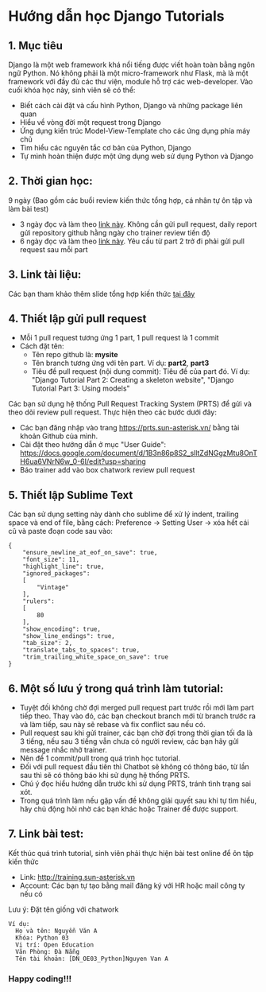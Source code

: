 # Hướng dẫn học Django Tutorials

## 1. Mục tiêu
Django là một web framework khá nổi tiếng được viết hoàn toàn bằng ngôn ngữ Python. Nó không phải là một micro-framework như Flask, mà là một framework với đầy đủ các thư viện, module hỗ trợ các web-developer.
Vào cuối khóa học này, sinh viên sẽ có thể:
  - Biết cách cài đặt và cấu hình Python, Django và những package liên quan
  - Hiểu về vòng đời một request trong Django
  - Ứng dụng kiến ​​trúc Model-View-Template cho các ứng dụng phía máy chủ
  - Tìm hiểu các nguyên tắc cơ bản của Python, Django
  - Tự mình hoàn thiện được một ứng dụng web sử dụng Python và Django
## 2. Thời gian học:
9 ngày (Bao gồm các buổi review kiến thức tổng hợp, cá nhân tự ôn tập và làm bài test)

- 3 ngày đọc và làm theo [link này](https://docs.djangoproject.com/en/3.0/intro/). Không cần gửi pull request, daily report gửi repository github hằng ngày cho trainer review tiến độ
- 6 ngày đọc và làm theo [link này](https://developer.mozilla.org/en-US/docs/Learn/Server-side/Django). Yêu cầu từ part 2 trở đi phải gửi pull request sau mỗi part

## 3. Link tài liệu:
  Các bạn tham khảo thêm slide tổng hợp kiến thức [tại đây](https://drive.google.com/drive/folders/1xKe1-cZYNq2Yft3WftMxJzbZXL2y20VH?usp=sharing)

## 4. Thiết lập gửi pull request
- Mỗi 1 pull request tương ứng 1 part, 1 pull request là 1 commit
- Cách đặt tên:
  + Tên repo github là: **mysite**
  + Tên branch tương ứng với tên part. Ví dụ: **part2**, **part3**
  + Tiêu đề pull request (nội dung commit): Tiêu đề của part đó.
    Ví dụ: "Django Tutorial Part 2: Creating a skeleton website", "Django Tutorial Part 3: Using models"

Các bạn sử dụng hệ thống Pull Request Tracking System (PRTS) để gửi và theo dõi review pull request. Thực hiện theo các bước dưới đây:
- Các bạn đăng nhập vào trang https://prts.sun-asterisk.vn/ bằng tài khoản Github của mình.
- Cài đặt theo hướng dẫn ở mục "User Guide": https://docs.google.com/document/d/1B3n86p8S2_slltZdNGgzMtu8OnTH6ua6VNrN6w_0-6I/edit?usp=sharing
- Báo trainer add vào box chatwork review pull request

## 5. Thiết lập Sublime Text
Các bạn sử dụng setting này dành cho sublime để xử lý indent, trailing space và end of file, bằng cách:
Preference -> Setting User -> xóa hết cái cũ và paste đoạn code sau vào:
```
{
	"ensure_newline_at_eof_on_save": true,
	"font_size": 11,
	"highlight_line": true,
	"ignored_packages":
	[
		"Vintage"
	],
	"rulers":
	[
		80
	],
	"show_encoding": true,
	"show_line_endings": true,
	"tab_size": 2,
	"translate_tabs_to_spaces": true,
	"trim_trailing_white_space_on_save": true
}
```
## 6. Một số lưu ý trong quá trình làm tutorial:
- Tuyệt đối không chờ đợi merged pull request part trước rồi mới làm part tiếp theo. Thay vào đó, các bạn checkout branch mới từ branch trước ra và làm tiếp, sau này sẽ rebase và fix conflict sau nếu có.
- Pull request sau khi gửi trainer, các bạn chờ đợi trong thời gian tối đa là 3 tiếng, nếu sau 3 tiếng vẫn chưa có người review, các bạn hãy gửi message nhắc nhở trainer.
- Nên để 1 commit/pull trong quá trình học tutorial.
- Đối với pull request đầu tiên thì Chatbot sẽ không có thông báo, từ lần sau thì sẽ có thông báo khi sử dụng hệ thống PRTS.
- Chú ý đọc hiểu hướng dẫn trước khi sử dụng PRTS, tránh tình trạng sai xót.
- Trong quá trình làm nếu gặp vấn đề không giải quyết sau khi tự tìm hiểu, hãy chủ động hỏi nhờ các bạn khác hoặc Trainer để được support.

## 7. Link bài test:
Kết thúc quá trình tutorial, sinh viên phải thực hiện bài test online để ôn tập kiến thức
  - Link: http://training.sun-asterisk.vn
  - Account: Các bạn tự tạo bằng mail đăng ký với HR hoặc mail công ty nếu có

Lưu ý: Đặt tên giống với chatwork
```
Ví dụ:
  Họ và tên: Nguyễn Văn A
  Khóa: Python 03
  Vị trí: Open Education
  Văn Phòng: Đà Nẵng
  Tên tài khoản: [DN_OE03_Python]Nguyen Van A
```
### Happy coding!!!
